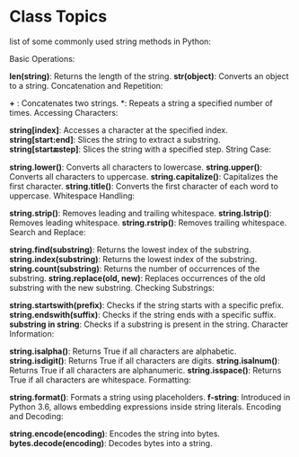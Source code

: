 # Class Topics
list of some commonly used string methods in Python:

Basic Operations:

**len(string)**: Returns the length of the string.
**str(object)**: Converts an object to a string.
Concatenation and Repetition:

**+** : Concatenates two strings.
*: Repeats a string a specified number of times.
Accessing Characters:

**string[index]**: Accesses a character at the specified index.
**string[start:end]**: Slices the string to extract a substring.
**string[start:end:step]**: Slices the string with a specified step.
String Case:

**string.lower()**: Converts all characters to lowercase.
**string.upper()**: Converts all characters to uppercase.
**string.capitalize()**: Capitalizes the first character.
**string.title()**: Converts the first character of each word to uppercase.
Whitespace Handling:

**string.strip()**: Removes leading and trailing whitespace.
**string.lstrip()**: Removes leading whitespace.
**string.rstrip()**: Removes trailing whitespace.
Search and Replace:

**string.find(substring)**: Returns the lowest index of the substring.
**string.index(substring)**: Returns the lowest index of the substring.
**string.count(substring)**: Returns the number of occurrences of the substring.
**string.replace(old, new)**: Replaces occurrences of the old substring with the new substring.
Checking Substrings:

**string.startswith(prefix)**: Checks if the string starts with a specific prefix.
**string.endswith(suffix)**: Checks if the string ends with a specific suffix.
**substring in string**: Checks if a substring is present in the string.
Character Information:

**string.isalpha()**: Returns True if all characters are alphabetic.
**string.isdigit()**: Returns True if all characters are digits.
**string.isalnum()**: Returns True if all characters are alphanumeric.
**string.isspace()**: Returns True if all characters are whitespace.
Formatting:

**string.format()**: Formats a string using placeholders.
**f-string**: Introduced in Python 3.6, allows embedding expressions inside string literals.
Encoding and Decoding:

**string.encode(encoding)**: Encodes the string into bytes.
**bytes.decode(encoding)**: Decodes bytes into a string.
